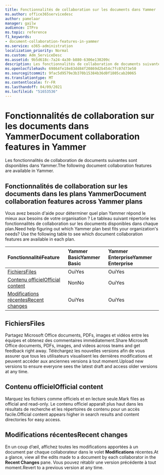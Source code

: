 ```yaml
---
title: Fonctionnalités de collaboration sur les documents dans Yammer
ms.author: office365servicedesc
author: pamelaar
manager: gailw
audience: ITPro
ms.topic: reference
f1_keywords:
- document-collaboration-features-in-yammer
ms.service: o365-administration
localization_priority: Normal
ms.custom: Adm_ServiceDesc
ms.assetid: 9b5d618c-7a24-4a30-b880-6306e130209c
description: Les fonctionnalités de collaboration de documents suivantes sont disponibles dans Yammer.
ms.openlocfilehash: 69864fe18e83dd84f20869d2b454c7fc07d73e50
ms.sourcegitcommit: 9fac5d9579e3b370b15384b36d0f1805cab20065
ms.translationtype: MT
ms.contentlocale: fr-FR
ms.lasthandoff: 04/09/2021
ms.locfileid: "51653536"
---
```

# <a name="document-collaboration-features-in-yammer"></a><span data-ttu-id="1bb58-103">Fonctionnalités de collaboration sur les documents dans Yammer</span><span class="sxs-lookup"><span data-stu-id="1bb58-103">Document collaboration features in Yammer</span></span>

<span data-ttu-id="1bb58-104">Les fonctionnalités de collaboration de documents suivantes sont disponibles dans Yammer.</span><span class="sxs-lookup"><span data-stu-id="1bb58-104">The following document collaboration features are available in Yammer.</span></span>
  
## <a name="document-collaboration-features-across-yammer-plans"></a><span data-ttu-id="1bb58-105">Fonctionnalités de collaboration sur les documents dans les plans Yammer</span><span class="sxs-lookup"><span data-stu-id="1bb58-105">Document collaboration features across Yammer plans</span></span>

<span data-ttu-id="1bb58-p101">Vous avez besoin d'aide pour déterminer quel plan Yammer répond le mieux aux besoins de votre organisation ? Le tableau suivant répertorie les fonctionnalités de collaboration sur les documents disponibles dans chaque plan.</span><span class="sxs-lookup"><span data-stu-id="1bb58-p101">Need help figuring out which Yammer plan best fits your organization's needs? Use the following table to see which document collaboration features are available in each plan.</span></span>
  
|<span data-ttu-id="1bb58-108">**Fonctionnalité**</span><span class="sxs-lookup"><span data-stu-id="1bb58-108">**Feature**</span></span>|<span data-ttu-id="1bb58-109">**Yammer Basic**</span><span class="sxs-lookup"><span data-stu-id="1bb58-109">**Yammer Basic**</span></span>|<span data-ttu-id="1bb58-110">**Yammer Enterprise**</span><span class="sxs-lookup"><span data-stu-id="1bb58-110">**Yammer Enterprise**</span></span>|
|:-----|:-----|:-----|
|[<span data-ttu-id="1bb58-111">Fichiers</span><span class="sxs-lookup"><span data-stu-id="1bb58-111">Files</span></span>](document-collaboration-features-in-yammer.md#files) <br/> |<span data-ttu-id="1bb58-112">Oui</span><span class="sxs-lookup"><span data-stu-id="1bb58-112">Yes</span></span>  <br/> |<span data-ttu-id="1bb58-113">Oui</span><span class="sxs-lookup"><span data-stu-id="1bb58-113">Yes</span></span>  <br/> |
|[<span data-ttu-id="1bb58-114">Contenu officiel</span><span class="sxs-lookup"><span data-stu-id="1bb58-114">Official content</span></span>](document-collaboration-features-in-yammer.md#official-content) <br/> |<span data-ttu-id="1bb58-115">Non</span><span class="sxs-lookup"><span data-stu-id="1bb58-115">No</span></span>  <br/> |<span data-ttu-id="1bb58-116">Oui</span><span class="sxs-lookup"><span data-stu-id="1bb58-116">Yes</span></span>  <br/> |
|[<span data-ttu-id="1bb58-117">Modifications récentes</span><span class="sxs-lookup"><span data-stu-id="1bb58-117">Recent changes</span></span>](document-collaboration-features-in-yammer.md#recent-changes) <br/> |<span data-ttu-id="1bb58-118">Oui</span><span class="sxs-lookup"><span data-stu-id="1bb58-118">Yes</span></span>  <br/> |<span data-ttu-id="1bb58-119">Oui</span><span class="sxs-lookup"><span data-stu-id="1bb58-119">Yes</span></span>  <br/> |

## <a name="files"></a><span data-ttu-id="1bb58-120">Fichiers</span><span class="sxs-lookup"><span data-stu-id="1bb58-120">Files</span></span>

<span data-ttu-id="1bb58-121">Partagez Microsoft Office documents, PDFs, images et vidéos entre les équipes et obtenez des commentaires immédiatement.</span><span class="sxs-lookup"><span data-stu-id="1bb58-121">Share Microsoft Office documents, PDFs, images, and videos across teams and get feedback right away.</span></span> <span data-ttu-id="1bb58-122">Téléchargez les nouvelles versions afin de vous assurer que tous les utilisateurs visualisent les dernières modifications et peuvent accéder aux anciennes versions à tout moment.</span><span class="sxs-lookup"><span data-stu-id="1bb58-122">Upload new versions to ensure everyone sees the latest draft and access older versions at any time.</span></span>
  
## <a name="official-content"></a><span data-ttu-id="1bb58-123">Contenu officiel</span><span class="sxs-lookup"><span data-stu-id="1bb58-123">Official content</span></span>

<span data-ttu-id="1bb58-124">Marquez les fichiers comme officiels et en lecture seule.</span><span class="sxs-lookup"><span data-stu-id="1bb58-124">Mark files as official and read-only.</span></span> <span data-ttu-id="1bb58-125">Le contenu officiel apparaît plus haut dans les résultats de recherche et les répertoires de contenu pour un accès facile.</span><span class="sxs-lookup"><span data-stu-id="1bb58-125">Official content appears higher in search results and content directories for easy access.</span></span>

## <a name="recent-changes"></a><span data-ttu-id="1bb58-126">Modifications récentes</span><span class="sxs-lookup"><span data-stu-id="1bb58-126">Recent changes</span></span>

<span data-ttu-id="1bb58-127">En un coup d’œil, affichez toutes les modifications apportées à un document par chaque collaborateur dans le volet **Modifications** récentes.</span><span class="sxs-lookup"><span data-stu-id="1bb58-127">At a glance, view all the edits made to a document by each collaborator in the **Recent Changes** pane.</span></span> <span data-ttu-id="1bb58-128">Vous pouvez rétablir une version précédente à tout moment.</span><span class="sxs-lookup"><span data-stu-id="1bb58-128">Revert to a previous version at any time.</span></span>
  